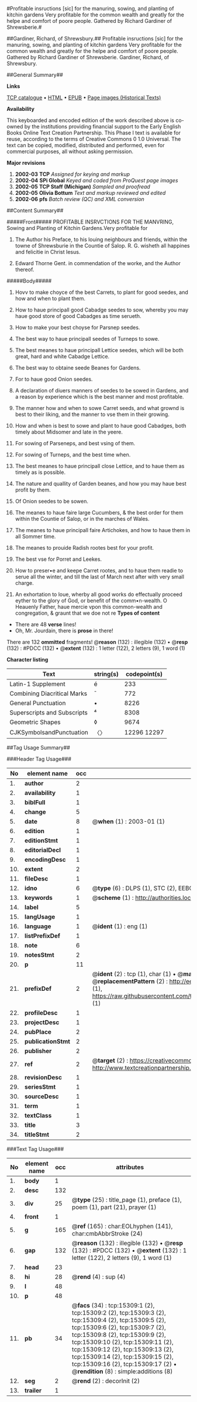 #Profitable insructions [sic] for the manuring, sowing, and planting of kitchin gardens Very profitable for the common wealth and greatly for the helpe and comfort of poore people. Gathered by Richard Gardiner of Shrewsberie.#

##Gardiner, Richard, of Shrewsbury.##
Profitable insructions [sic] for the manuring, sowing, and planting of kitchin gardens Very profitable for the common wealth and greatly for the helpe and comfort of poore people. Gathered by Richard Gardiner of Shrewsberie.
Gardiner, Richard, of Shrewsbury.

##General Summary##

**Links**

[TCP catalogue](http://www.ota.ox.ac.uk/tcp/)  • 
[HTML](http://tei.it.ox.ac.uk/tcp/Texts-HTML/free/A01/A01448.html)  • 
[EPUB](http://tei.it.ox.ac.uk/tcp/Texts-EPUB/free/A01/A01448.epub) • 
[Page images (Historical Texts)](https://data.historicaltexts.jisc.ac.uk/view?pubId=eebo-99850124e&pageId=eebo-99850124e-15309-1)

**Availability**

This keyboarded and encoded edition of the
	       work described above is co-owned by the institutions
	       providing financial support to the Early English Books
	       Online Text Creation Partnership. This Phase I text is
	       available for reuse, according to the terms of Creative
	       Commons 0 1.0 Universal. The text can be copied,
	       modified, distributed and performed, even for
	       commercial purposes, all without asking permission.

**Major revisions**

1. __2002-03__ __TCP__ *Assigned for keying and markup*
1. __2002-04__ __SPi Global__ *Keyed and coded from ProQuest page images*
1. __2002-05__ __TCP Staff (Michigan)__ *Sampled and proofread*
1. __2002-05__ __Olivia Bottum__ *Text and markup reviewed and edited*
1. __2002-06__ __pfs__ *Batch review (QC) and XML conversion*

##Content Summary##

#####Front#####
PROFITABLE INSRVCTIONS FOR THE MANVRING, Sowing and Planting of Kitchin Gardens.Very profitable for 
1. The Author his Preface, to his louing neighbours and friends, within the towne of Shrewsburie in the Countie of Salop. R. G. wisheth all happines and felicitie in Christ Iesus.

1. Edward Thorne Gent. in commendation of the worke, and the Author thereof.

#####Body#####

1. Hovv to make choyce of the best Carrets, to plant for good seedes, and how and when to plant them.

1. How to haue principall good Cabadge seedes to sow, whereby you may haue good store of good Cabadges as time serueth.

1. How to make your best choyse for Parsnep seedes.

1. The best way to haue principall seedes of Turneps to sowe.

1. The best meanes to haue principall Lettice seedes, which will be both great, hard and white Cabadge Lettice.

1. The best way to obtaine seede Beanes for Gardens.

1. For to haue good Onion seedes.

1. A declaration of diuers manners of seedes to be sowed in Gardens, and a reason by experience which is the best manner and most profitable.

1. The manner how and when to sowe Carret seeds, and what grownd is best to their liking, and the manner to vse them in their growing.

1. How and when is best to sowe and plant to haue good Cabadges, both timely about Midsomer and late in the yeere.

1. For sowing of Parseneps, and best vsing of them.

1. For sowing of Turneps, and the best time when.

1. The best meanes to haue principall close Lettice, and to haue them as timely as is possible.

1. The nature and quallity of Garden beanes, and how you may haue best profit by them.

1. Of Onion seedes to be sowen.

1. The meanes to haue faire large Cucumbers, & the best order for them within the Countie of Salop, or in the marches of Wales.

1. The meanes to haue principall faire Artichokes, and how to haue them in all Sommer time.

1. The meanes to prouide Radish rootes best for your profit.

1. The best vse for Porret and Leekes.

1. How to preser•e and keepe Carret rootes, and to haue them readie to serue all the winter, and till the last of March next after with very small charge.

1. An exhortation to loue, wherby all good works do effectually proceed eyther to the glory of God, or benefit of the comm•n-wealth.
O Heauenly Father, haue mercie vpon this common-wealth and congregation, & graunt that we doe not re
**Types of content**

  * There are 48 **verse** lines!
  * Oh, Mr. Jourdain, there is **prose** in there!

There are 132 **ommitted** fragments! 
 @__reason__ (132) : illegible (132)  •  @__resp__ (132) : #PDCC (132)  •  @__extent__ (132) : 1 letter (122), 2 letters (9), 1 word (1)

**Character listing**


|Text|string(s)|codepoint(s)|
|---|---|---|
|Latin-1 Supplement|é|233|
|Combining             Diacritical Marks|̄|772|
|General Punctuation|•|8226|
|Superscripts             and Subscripts|⁴|8308|
|Geometric Shapes|◊|9674|
|CJKSymbolsandPunctuation|〈〉|12296 12297|

##Tag Usage Summary##

###Header Tag Usage###

|No|element name|occ|attributes|
|---|---|---|---|
|1.|__author__|2||
|2.|__availability__|1||
|3.|__biblFull__|1||
|4.|__change__|5||
|5.|__date__|8| @__when__ (1) : 2003-01 (1)|
|6.|__edition__|1||
|7.|__editionStmt__|1||
|8.|__editorialDecl__|1||
|9.|__encodingDesc__|1||
|10.|__extent__|2||
|11.|__fileDesc__|1||
|12.|__idno__|6| @__type__ (6) : DLPS (1), STC (2), EEBO-CITATION (1), PROQUEST (1), VID (1)|
|13.|__keywords__|1| @__scheme__ (1) : http://authorities.loc.gov/ (1)|
|14.|__label__|5||
|15.|__langUsage__|1||
|16.|__language__|1| @__ident__ (1) : eng (1)|
|17.|__listPrefixDef__|1||
|18.|__note__|6||
|19.|__notesStmt__|2||
|20.|__p__|11||
|21.|__prefixDef__|2| @__ident__ (2) : tcp (1), char (1)  •  @__matchPattern__ (2) : ([0-9\-]+):([0-9IVX]+) (1), (.+) (1)  •  @__replacementPattern__ (2) : http://eebo.chadwyck.com/downloadtiff?vid=$1&page=$2 (1), https://raw.githubusercontent.com/textcreationpartnership/Texts/master/tcpchars.xml#$1 (1)|
|22.|__profileDesc__|1||
|23.|__projectDesc__|1||
|24.|__pubPlace__|2||
|25.|__publicationStmt__|2||
|26.|__publisher__|2||
|27.|__ref__|2| @__target__ (2) : https://creativecommons.org/publicdomain/zero/1.0/ (1), http://www.textcreationpartnership.org/docs/. (1)|
|28.|__revisionDesc__|1||
|29.|__seriesStmt__|1||
|30.|__sourceDesc__|1||
|31.|__term__|1||
|32.|__textClass__|1||
|33.|__title__|3||
|34.|__titleStmt__|2||


###Text Tag Usage###

|No|element name|occ|attributes|
|---|---|---|---|
|1.|__body__|1||
|2.|__desc__|132||
|3.|__div__|25| @__type__ (25) : title_page (1), preface (1), poem (1), part (21), prayer (1)|
|4.|__front__|1||
|5.|__g__|165| @__ref__ (165) : char:EOLhyphen (141), char:cmbAbbrStroke (24)|
|6.|__gap__|132| @__reason__ (132) : illegible (132)  •  @__resp__ (132) : #PDCC (132)  •  @__extent__ (132) : 1 letter (122), 2 letters (9), 1 word (1)|
|7.|__head__|23||
|8.|__hi__|28| @__rend__ (4) : sup (4)|
|9.|__l__|48||
|10.|__p__|48||
|11.|__pb__|34| @__facs__ (34) : tcp:15309:1 (2), tcp:15309:2 (2), tcp:15309:3 (2), tcp:15309:4 (2), tcp:15309:5 (2), tcp:15309:6 (2), tcp:15309:7 (2), tcp:15309:8 (2), tcp:15309:9 (2), tcp:15309:10 (2), tcp:15309:11 (2), tcp:15309:12 (2), tcp:15309:13 (2), tcp:15309:14 (2), tcp:15309:15 (2), tcp:15309:16 (2), tcp:15309:17 (2)  •  @__rendition__ (8) : simple:additions (8)|
|12.|__seg__|2| @__rend__ (2) : decorInit (2)|
|13.|__trailer__|1||
